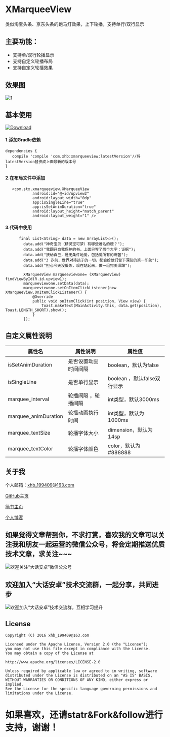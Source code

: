 # XMarqueeView
类似淘宝头条、京东头条的跑马灯效果，上下轮播，支持单行/双行显示

## 主要功能：
- 支持单/双行轮播显示
- 支持自定义轮播布局
- 支持自定义轮播效果


## 效果图

![1](https://github.com/xiaohaibin/XMarqueeView/blob/master/screenshot/gif.gif)

## 基本使用

 [![Download](https://api.bintray.com/packages/jxnk25/maven/XMarqueeView/images/download.svg) ](https://bintray.com/jxnk25/maven/XMarqueeView/_latestVersion)

#### 1.添加Gradle依赖

```
dependencies {
   compile 'compile 'com.xhb:xmarqueeview:latestVersion'//将latestVersion替换成上面最新的版本号
}
```

#### 2.在布局文件中添加

```
   <com.stx.xmarqueeview.XMarqueeView
            android:id="@+id/upview2"
            android:layout_width="0dp"
            app:isSingleLine="true"
            app:isSetAnimDuration="true"
            android:layout_height="match_parent"
            android:layout_weight="1" />
```


#### 3.代码中使用

```
      final List<String> data = new ArrayList<>();
        data.add("神奇宝贝（精灵宝可梦）有哪些著名的梗？");
        data.add("我翻开自我保护的书，上面只写了两个大字：证据");
        data.add("接纳自己，是无条件地爱，包括爱所有的痛苦");
        data.add("3 岁前，世界对待孩子的一切，都会给他们留下深刻的第一印象");
        data.add("担心今天没锻炼，现在站起来，做一组完美深蹲");

        XMarqueeView marqueeviewone= (XMarqueeView) findViewById(R.id.upview1);
        marqueeviewone.setData(data);
        marqueeviewone.setOnItemClickListener(new XMarqueeView.OnItemClickListener() {
            @Override
            public void onItemClick(int position, View view) {
                Toast.makeText(MainActivity.this, data.get(position), Toast.LENGTH_SHORT).show();
            }
        });
```


## 自定义属性说明

| 属性名 | 属性说明 | 属性值 | 
| ------------ | ------------- | ------------ |
| isSetAnimDuration| 是否设置动画时间间隔 | boolean，默认为false |
| isSingleLine| 是否单行显示 | boolean ，默认false双行显示|
| marquee_interval| 轮播间隔 ，轮播间隔|int类型，默认3000ms |
| marquee_animDuration| 轮播动画执行时间 | int类型，默认为1000ms |
| marquee_textSize| 轮播字体大小 | dimension，默认为14sp |
| marquee_textColor|轮播字体颜色 | color，默认为 #888888 |

## 关于我
个人邮箱：xhb_199409@163.com

[GitHub主页](https://github.com/xiaohaibin)

[简书主页](http://www.jianshu.com/users/42aed90cf5af/latest_articles)

[个人博客](http://www.jxnk25.club)


## 如果觉得文章帮到你，不求打赏，喜欢我的文章可以关注我和朋友一起运营的微信公众号，将会定期推送优质技术文章，求关注~~~

![欢迎关注“大话安卓”微信公众号](http://upload-images.jianshu.io/upload_images/1956769-2f49dcb0dc5195b6.png?imageMogr2/auto-orient/strip%7CimageView2/2/w/1240)


## 欢迎加入“大话安卓”技术交流群，一起分享，共同进步
![欢迎加入“大话安卓”技术交流群，互相学习提升](http://upload-images.jianshu.io/upload_images/1956769-326c166b86ed8e94.JPG?imageMogr2/auto-orient/strip%7CimageView2/2/w/1240)

License
--
    Copyright (C) 2016 xhb_199409@163.com

    Licensed under the Apache License, Version 2.0 (the "License");
    you may not use this file except in compliance with the License.
    You may obtain a copy of the License at

    http://www.apache.org/licenses/LICENSE-2.0

    Unless required by applicable law or agreed to in writing, software
    distributed under the License is distributed on an "AS IS" BASIS,
    WITHOUT WARRANTIES OR CONDITIONS OF ANY KIND, either express or implied.
    See the License for the specific language governing permissions and
    limitations under the License.
    
# 如果喜欢，还请statr&Fork&follow进行支持，谢谢！
